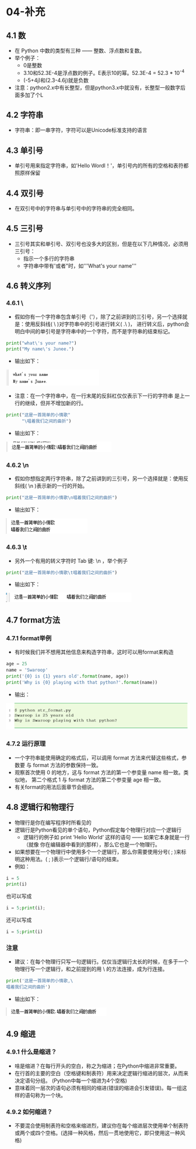 # 04-补充
## 4.1 数
* 在 Python 中数的类型有三种 —— 整数、浮点数和复数。
* 举个例子：
  * 0是整数
  * 3.10和52.3E-4是浮点数的例子。E表示10的幂。52.3E-4 = 52.3 * 10<sup>-4</sup>
  * (-5+4j)和(2.3-4.6j)就是负数
* 注意：python2.x中有长整型，但是python3.x中就没有，长整型一般数字后面多加了个L

## 4.2 字符串
* 字符串：即一串字符，字符可以是Unicode标准支持的语言

## 4.3 单引号
* 单引号用来指定字符串，如'Hello Wordl！'，单引号内的所有的空格和表符都照原样保留

## 4.4 双引号
* 在双引号中的字符串与单引号中的字符串的完全相同。

## 4.5 三引号
* 三引号其实和单引号、双引号也没多大的区别，但是在以下几种情况，必须用三引号：
  * 指示一个多行的字符串
  * 字符串中带有'或者"时，如'''What's your name'''

## 4.6 转义序列
### 4.6.1 \
* 假如你有一个字符串包含单引号（'），除了之前讲到的三引号，另一个选择就是：使用反斜线( \ )对字符串中的引号进行转义( .\ )， 进行转义后，python会明白中间的单引号是字符串中的一个字符，而不是字符串的结束标记。

```python
print("what\'s your name?")
print("My name\'s Junee.")
```
* 输出如下：

![4.6.1](04-图片/4.6.1.png)

* 注意：在一个字符串中，在一行末尾的反斜杠仅仅表示下一行的字符串 是上一行的继续，但并不增加新的行。

```python
print("这是一首简单的小情歌"
      "\唱着我们之间的曲折")
```

* 输出如下：

![4.6.12](04-图片/4.6.12.png)

### 4.6.2 \n
* 假如你想指定两行字符串，除了之前讲到的三引号，另一个选择就是：使用反斜线( \n )表示新的一行的开始。

```python
print("这是一首简单的小情歌\n唱着我们之间的曲折")
```
* 输出如下：

![4.6.2](04-图片/4.6.2.png)

### 4.6.3 \t


* 另外一个有用的转义字符时 Tab 键: \n ，举个例子

```python
print("这是一首简单的小情歌\t唱着我们之间的曲折")
```

* 输出如下：

![4.6.3](04-图片/4.6.3.png)

## 4.7 format方法
### 4.7.1 format举例
* 有时候我们并不想用其他信息来构造字符串，这时可以用format来构造

```python
age = 25
name = 'Swaroop'
print('{0} is {1} years old'.format(name, age))
print('Why is {0} playing with that python?'.format(name))
```

* 输出：

![format例子](04-图片/format例子.png)

### 4.7.2 运行原理
* 一个字符串能使用确定的格式后，可以调用 format 方法来代替这些格式，参数要 与 format 方法的参数保持一致。
* 观察首次使用 0 的地方，这与 format 方法的第一个参变量 name 相一致。类似地， 第二个格式 1 与 format 方法的第二个参变量 age 相一致。
* 有关format的用法后面章节会细说。


## 4.8 逻辑行和物理行
* 物理行是你在编写程序时所看见的
* 逻辑行是Python看见的单个语句，Python假定每个物理行对应一个逻辑行
  * 逻辑行的例子如 print ’Hello World’ 这样的语句 —— 如果它本身就是一行（就像 你在编辑器中看到的那样），那么它也是一个物理行。
* 如果想要在一个物理行中使用多个一个逻辑行，那么你需要使用分号( ; )来标明这种用法。( ; )表示一个逻辑行/语句的结束。
* 例如：

```python
i = 5
print(i)
```

也可以写成
```python
i = 5;print(i);
```

还可以写成
```python
i = 5;print(i)
```
### 注意
* 建议：在每个物理行只写一句逻辑行。仅仅当逻辑行太长的时候，在多于一个物理行写一个逻辑行，和之前提到的用 \ 的方法连接，成为行连接。

```python
print('这是一首简单的小情歌,\
唱着我们之间的曲折')
```

* 输出如下：

![4.8](04-图片/4.8.png)

## 4.9 缩进
### 4.9.1 什么是缩进？
* 啥是缩进？在每行开头的空白，称之为缩进；在Python中缩进非常重要。
* 在行首的主要的空白（空格键和制表符）用来决定逻辑行缩进的层次，从而来决定语句分组。 (Python中每一个缩进为4个空格)
* 意味着同一层次的语句必须有相同的缩进(错误的缩进会引发错误)。每一组这样的语句称为一个块。

### 4.9.2 如何缩进？
* 不要混合使用制表符和空格来缩进烈，建议你在每个缩进层次使用单个制表符或两个或四个空格。(选择一种风格，然后一贯地使用它，即只使用这一种风格)
